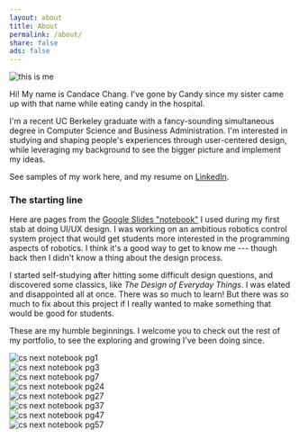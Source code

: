 ```yaml
---
layout: about
title: About
permalink: /about/
share: false
ads: false
---
```


<div class="two-col">
    <div class="left-col">
        <img src="{{ site.url }}/images/profile_b.jpg" alt="this is me" itemprop="image">
    </div>
    <div class="right-col">
        <p class="right-col-top">Hi! My name is Candace Chang. 
            I've gone by Candy since my sister
            came up with that name while eating candy in the hospital.
        </p>
        <p> I'm a recent UC Berkeley graduate with a fancy-sounding
            simultaneous degree in Computer Science and Business Administration.
            I'm interested in studying and shaping people's experiences through 
            user-centered design, while leveraging my background to see the 
            bigger picture and implement my ideas.
        </p>
        <p>See samples of my work here, and my resume on  
        <a href="https://www.linkedin.com/in/candyichang">LinkedIn</a>.
        </p>
    </div>
</div>


### The starting line

Here are pages from the [Google Slides "notebook"](https://docs.google.com/presentation/d/1zAgX1IilTdYWSKQWYP9j3YLfbWRNDJ-2lGKjARezA8k/edit?usp=sharing "full project notebook") 
I used during my 
first stab at doing UI/UX design. I was working on an ambitious robotics control
system project that would get students more interested in the programming aspects
of robotics. I think it's a good way to get to know me --- 
though back then I didn't know a thing about the design process.

I started self-studying after hitting some difficult design questions, and 
discovered some classics, like *The Design of Everyday Things*. I was elated 
and disappointed all at once. There was so much to learn! But there was so 
much to fix about this project if I really wanted to make something that 
would be good for students.

These are my humble beginnings. I welcome you to check out the rest of my 
portfolio, to see the exploring and growing I've been doing since.

<div class="slick-carousel">
  <div>
    <img src="{{ site.url }}/images/control system next UX-1.jpg" alt="cs next notebook pg1" itemprop="image">
  </div>
  <div>
    <img src="{{ site.url }}/images/control system next UX-3.jpg" alt="cs next notebook pg3" itemprop="image">
  </div>
  <div>
    <img src="{{ site.url }}/images/control system next UX-7.jpg" alt="cs next notebook pg7" itemprop="image">
  </div>
  <div>
    <img src="{{ site.url }}/images/control system next UX-24.jpg" alt="cs next notebook pg24" itemprop="image">
  </div>
  <div>
    <img src="{{ site.url }}/images/control system next UX-27.jpg" alt="cs next notebook pg27" itemprop="image">
  </div>
  <div>
    <img src="{{ site.url }}/images/control system next UX-37.jpg" alt="cs next notebook pg37" itemprop="image">
  </div>
  <div>
    <img src="{{ site.url }}/images/control system next UX-47.jpg" alt="cs next notebook pg47" itemprop="image">
  </div>
  <div>
    <img src="{{ site.url }}/images/control system next UX-57.jpg" alt="cs next notebook pg57" itemprop="image">
  </div>
</div>
